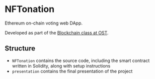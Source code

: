 # NFTonation
Ethereum on-chain voting web DApp.

Developed as part of the [Blockchain class at OST](https://dsl.i.ost.ch/lect/hs22/).

## Structure
- `NFTonation` contains the source code, including the smart contract written in Solidity, along with setup instructions
- `presentation` contains the final presentation of the project
